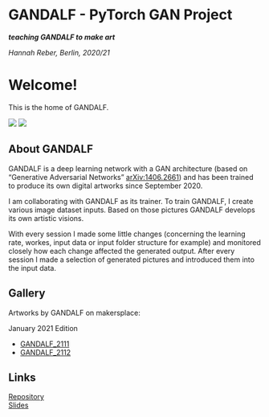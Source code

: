 # GANDALF - PyTorch GAN Project

**_teaching GANDALF to make art_**

 _Hannah Reber, Berlin, 2020/21_


# Welcome!
This is the home of GANDALF.

![](https://github.com/hannahaih/Project_GANDALF/blob/main/gallery/gandalf2.gif)
![](https://github.com/hannahaih/Project_GANDALF/blob/main/gallery/gandalf3.gif)

## About GANDALF

GANDALF is a deep learning network with a GAN architecture (based on “Generative Adversarial Networks” [arXiv:1406.2661](https://papers.nips.cc/paper/5423-generative-adversarial-nets.pdf)) and has been trained to produce its own digital artworks since September 2020.

I am collaborating with GANDALF as its trainer. To train GANDALF, I create various image dataset inputs. Based on those pictures GANDALF develops its own artistic visions.

With every session I made some little changes (concerning the learning rate, workes, input data or input folder structure for example) and monitored closely how each change affected the generated output.
After every session I made a selection of generated pictures and introduced them into the input data.

## Gallery

Artworks by GANDALF on makersplace:

January 2021 Edition
- [GANDALF_2111](https://makersplace.com/hai/gandalf_2111-1-of-1-44402/)
- [GANDALF_2112](https://makersplace.com/hai/gandalf_2112-1-of-1-44669/)


## Links

[Repository](https://github.com/hannahaih/Project-GANDALF.git)  
[Slides](https://docs.google.com/presentation/d/1mHoXyQtSCE_kiChOERCEBBLBbHhAH3XoZRZxUVj2kP0/edit?usp=sharing)  



